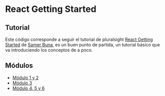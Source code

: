 # React Getting Started

## Tutorial

Este código corresponde a seguir el tutorial de pluralsight [React Getting Started](https://www.pluralsight.com/courses/react-js-getting-started) de [Samer Buna](https://app.pluralsight.com/profile/author/samer-buna), es un buen punto de partida, un tutorial básico que va introduciendo los conceptos de a poco.

## Módulos

* [Módulo 1 y 2](https://github.com/sebmaldo/playground/tree/master/react/1.%20React%20Getting%20Started/module-1-2)
* [Módulo 3](https://github.com/sebmaldo/playground/tree/master/react/1.%20React%20Getting%20Started/module-3)
* [Módulo 4, 5 y 6]()